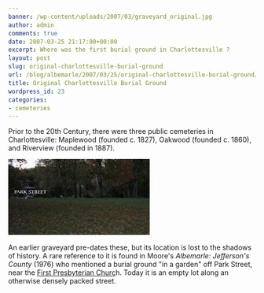 ```yaml
---
banner: /wp-content/uploads/2007/03/graveyard_original.jpg
author: admin
comments: true
date: 2007-03-25 21:17:00+00:00
excerpt: Where was the first burial ground in Charlottesville ?
layout: post
slug: original-charlottesville-burial-ground
url: /blog/albemarle/2007/03/25/original-charlottesville-burial-ground/
title: Original Charlottesville Burial Ground
wordpress_id: 23
categories:
- cemeteries
---
```


Prior to the 20th Century, there were three public cemeteries in Charlottesville: Maplewood (founded c. 1827), Oakwood (founded c. 1860), and Riverview (founded in 1887). 

![graveyard_original.jpg](/wp-content/uploads/2007/03/graveyard_original.jpg)

An earlier graveyard pre-dates these, but its location is lost to the shadows of history. A rare reference to it is found in Moore's _Albemarle: Jefferson's County_ (1976) who mentioned a burial ground "in a garden" off Park Street, near the [First Presbyterian Churc](http://www.fpchurch.com/)h. Today it is an empty lot along an otherwise densely packed street.
